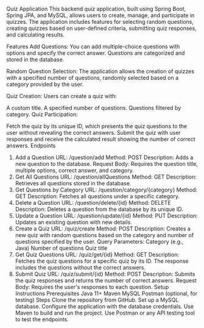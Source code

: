 Quiz Application
This backend quiz application, built using Spring Boot, Spring JPA, and MySQL, allows users to create, manage, and participate in quizzes. The application includes features for selecting random questions, creating quizzes based on user-defined criteria, submitting quiz responses, and calculating results.

Features
Add Questions: You can add multiple-choice questions with options and specify the correct answer. Questions are categorized and stored in the database.

Random Question Selection: The application allows the creation of quizzes with a specified number of questions, randomly selected based on a category provided by the user.

Quiz Creation: Users can create a quiz with:

A custom title.
A specified number of questions.
Questions filtered by category.
Quiz Participation:

Fetch the quiz by its unique ID, which presents the quiz questions to the user without revealing the correct answers.
Submit the quiz with user responses and receive the calculated result showing the number of correct answers.
Endpoints
1. Add a Question
URL: /question/add
Method: POST
Description: Adds a new question to the database.
Request Body: Requires the question title, multiple options, correct answer, and category.
2. Get All Questions
URL: /question/allQuestions
Method: GET
Description: Retrieves all questions stored in the database.
3. Get Questions by Category
URL: /question/category/{category}
Method: GET
Description: Fetches all questions under a specific category.
4. Delete a Question
URL: /question/delete/{id}
Method: DELETE
Description: Deletes a question from the database by its unique ID.
5. Update a Question
URL: /question/update/{id}
Method: PUT
Description: Updates an existing question with new details.
6. Create a Quiz
URL: /quiz/create
Method: POST
Description: Creates a new quiz with random questions based on the category and number of questions specified by the user.
Query Parameters:
Category (e.g., Java)
Number of questions
Quiz title
7. Get Quiz Questions
URL: /quiz/get/{id}
Method: GET
Description: Fetches the quiz questions for a specific quiz by its ID. The response includes the questions without the correct answers.
8. Submit Quiz
URL: /quiz/submit/{id}
Method: POST
Description: Submits the quiz responses and returns the number of correct answers.
Request Body: Requires the user's responses to each question.
Setup Instructions
Prerequisites
Java 11+
Maven
MySQL
Postman (optional, for testing)
Steps
Clone the repository from GitHub.
Set up a MySQL database.
Configure the application with the database credentials.
Use Maven to build and run the project.
Use Postman or any API testing tool to test the endpoints.
